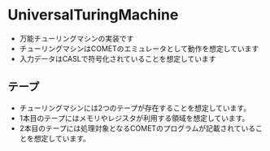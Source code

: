 # UniversalTuringMachine
- 万能チューリングマシンの実装です
- チューリングマシンはCOMETのエミュレータとして動作を想定しています
- 入力データはCASLで符号化されていることを想定しています

## テープ
- チューリングマシンには2つのテープが存在することを想定しています。
- 1本目のテープにはメモリやレジスタが利用する領域を想定しています。
- 2本目のテープには処理対象となるCOMETのプログラムが記載されていることを想定しています。
